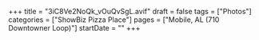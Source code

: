 +++
title = "3iC8Ve2NoQk_vOuQvSgL.avif"
draft = false
tags = ["Photos"]
categories = ["ShowBiz Pizza Place"]
pages = ["Mobile, AL (710 Downtowner Loop)"]
startDate = ""
+++
